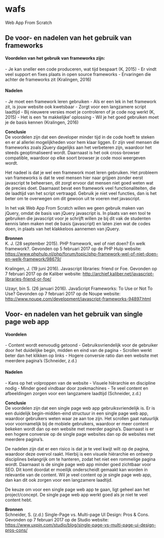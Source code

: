 # wafs
Web App From Scratch

<h2>De voor- en nadelen van het gebruik van frameworks</h2>

<h4>Voordelen van het gebruik van frameworks zijn:</h4>
- Je kan sneller een code produceren, wat tijd bespaart (K, 2015)
- Er vindt veel support en fixes plaats in open source frameworks 
- Ervaringen die achter de frameworks zit (Kralingen, 2016) 

<h4>Nadelen</h4>
- Je moet een framework leren gebruiken
- Als er een lek in het framework zit, is jouw website ook kwetsbaar
- Zorgt voor een langzamere script laadtijd
- Bij nieuwere versies moet je controleren of je code nog werkt (K, 2015)
- Het is een ‘te makkelijke’ oplossing
- Wil je het goed gebruiken moet je de basis kennen (Kralingen, 2016) 

<b>Conclusie</b><br>
De voordelen zijn dat een developer minder tijd in de code hoeft te steken en er al allerlei mogelijkheden voor hem klaar liggen. Er zijn veel mensen die frameworks zoals jQuery dagelijks aan het verbeteren zijn, waardoor het steeds geoptimaliseerd wordt. Daarnaast is het ook cross-browser compatible, waardoor op elke soort browser je code mooi weergeven wordt. <br>

Het nadeel is dat je wel een framework moet leren gebruiken. Het probleem van frameworks is dat te veel mensen hier naar grijpen zonder eerst javascript te beheersen, dit zorgt ervoor dat mensen niet goed weten wat de precies doet. Daarnaast bevat een framework veel functionaliteiten, die de laadtijd van het script vertraagd. Gebruik je niet veel functies, dan is het beter om te overwegen om dit gewoon uit te voeren met javascript.<br>

In het vak Web App From Scratch willen we geen gebruik maken van jQuery, omdat de basis van jQuery javascript is. In plaats van een tool te gebruiken die javascript voor je schrijft willen ze bij dit vak de studenten kennis laten maken met de basis (javascript) en laten zien wat de codes doen, in plaats van het klakkeloos aannemen van jQuery.<br>

<b>Bronnen</b><br>
K. J. (28 september 2015). PHP framework, wel of niet doen? En welk framework?. Gevonden op 5 februari 2017 op de PHP Hulp website: https://www.phphulp.nl/php/forum/topic/php-framework-wel-of-niet-doen-en-welk-framework/98679/  

Kralingen, J. (19 juni 2016). Javascript libraries: friend or Foe. Gevonden op 7 februari 2017 op de Kaliber website: http://archief.kaliber.net/javascript-libraries-friend-or-foe/ 

Uzayr, bin S. (26 januari 2016). JavaScript Frameworks: To Use or Not To Use? Gevonden op 7 februari 2017 op de Noupe website: http://www.noupe.com/development/javascript-frameworks-94897.html 






<h2>Voor- en nadelen van het gebruik van single page web app</h2>

<h4>Voordelen</h4>
- Content wordt eenvoudig getoond
- Gebruiksvriendelijk voor de gebruiker door het duidelijke begin, midden en eind van de pagina
- Scrollen werkt beter dan het klikken op links
- Hogere conversie ratio dan een website met meerdere pagina’s (Schneider, z.d.)

<h4>Nadelen</h4>
- Kans op het volproppen van de website
- Visuele hiërarchie en discipline nodig
- Minder goed vindbaar door zoekmachines
- Te veel content en afbeeldingen zorgen voor een langzamere laadtijd (Schneider, z.d.)

<b>Conclusie</b><br>
De voordelen zijn dat een single page web app gebruiksvriendelijk is. Er is een duidelijk begin-midden-eind structuur in een single page web app, waardoor gebruikers weten waar ze aan toe zijn. Het scrollen gaat natuurlijk voor voornamelijk bij de mobiele gebruikers, waardoor er meer content bekeken wordt dan op een website met meerder pagina’s. Daarnaast is er een hogere conversie op de single page websites dan op de websites met meerdere pagina’s. 

De nadelen zijn dat er een risico is dat je te veel kwijt wilt op de pagina, waardoor deze overvol raakt. Hierbij is een visuele hiërarchie en ontwerp disciplines belangrijk om te hanteren, zodat het niet een rommelige pagina wordt. Daarnaast is de single page web app minder goed zichtbaar voor SEO. Dit komt doordat er moeilijk onderscheidt gemaakt kan worden in relevantie van de content. Wil je veel content op je single page web app, dan kan dit ook zorgen voor een langzamere laadtijd. 

De keuze om voor een single page web app te gaan, ligt geheel aan het project/concept. De single page web app werkt goed als je niet te veel content hebt.

<b>Bronnen</b><br>
Schneider, S. (z.d.) Single-Page vs. Multi-page UI Design: Pros & Cons. Gevonden op 7 februari 2017 op de Studio website: https://www.uxpin.com/studio/blog/single-page-vs-multi-page-ui-design-pros-cons/

